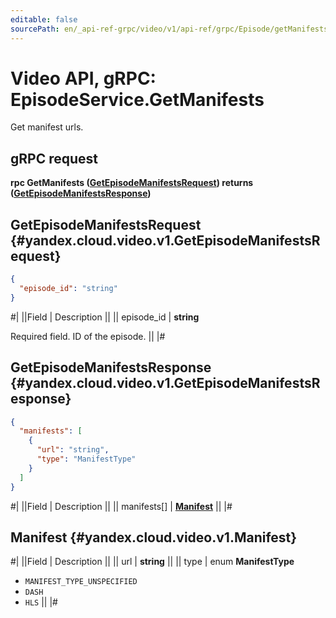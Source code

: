 ```yaml
---
editable: false
sourcePath: en/_api-ref-grpc/video/v1/api-ref/grpc/Episode/getManifests.md
---
```


# Video API, gRPC: EpisodeService.GetManifests

Get manifest urls.

## gRPC request

**rpc GetManifests ([GetEpisodeManifestsRequest](#yandex.cloud.video.v1.GetEpisodeManifestsRequest)) returns ([GetEpisodeManifestsResponse](#yandex.cloud.video.v1.GetEpisodeManifestsResponse))**

## GetEpisodeManifestsRequest {#yandex.cloud.video.v1.GetEpisodeManifestsRequest}

```json
{
  "episode_id": "string"
}
```

#|
||Field | Description ||
|| episode_id | **string**

Required field. ID of the episode. ||
|#

## GetEpisodeManifestsResponse {#yandex.cloud.video.v1.GetEpisodeManifestsResponse}

```json
{
  "manifests": [
    {
      "url": "string",
      "type": "ManifestType"
    }
  ]
}
```

#|
||Field | Description ||
|| manifests[] | **[Manifest](#yandex.cloud.video.v1.Manifest)** ||
|#

## Manifest {#yandex.cloud.video.v1.Manifest}

#|
||Field | Description ||
|| url | **string** ||
|| type | enum **ManifestType**

- `MANIFEST_TYPE_UNSPECIFIED`
- `DASH`
- `HLS` ||
|#